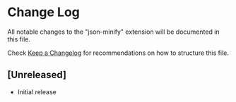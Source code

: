 # Change Log

All notable changes to the "json-minify" extension will be documented in this file.

Check [Keep a Changelog](http://keepachangelog.com/) for recommendations on how to structure this file.

## [Unreleased]

- Initial release
